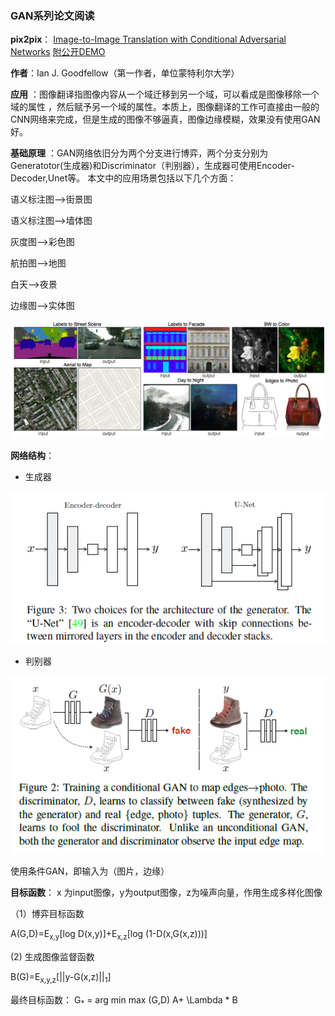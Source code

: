 ### **GAN系列论文阅读**
**pix2pix**： [Image-to-Image Translation with Conditional Adversarial Networks](https://arxiv.org/pdf/1611.07004v1.pdf)
 [附公开DEMO](https://affinelayer.com/pixsrv/)

**作者**：Ian J. Goodfellow（第一作者，单位蒙特利尔大学）

**应用** ：图像翻译指图像内容从一个域迁移到另一个域，可以看成是图像移除一个域的属性 ，然后赋予另一个域的属性。本质上，图像翻译的工作可直接由一般的CNN网络来完成，但是生成的图像不够逼真，图像边缘模糊，效果没有使用GAN好。

**基础原理** ：GAN网络依旧分为两个分支进行博弈，两个分支分别为Generatotor(生成器)和Discriminator（判别器），生成器可使用Encoder-Decoder,Unet等。
 本文中的应用场景包括以下几个方面：
 
 语义标注图-->街景图
 
 语义标注图-->墙体图 

 灰度图-->彩色图
  
 航拍图-->地图
 
 白天-->夜景
  
 边缘图-->实体图
 
 ![pix2pix](./pic/1.png)

**网络结构**：
 - 生成器
 
 ![生成器](./pic/2.png)
 
 - 判别器
 
  ![判别器](./pic/3.png)
  
 使用条件GAN，即输入为（图片，边缘）
 
**目标函数**：
x 为input图像，y为output图像，z为噪声向量，作用生成多样化图像
  
  （1）博弈目标函数
  
   A(G,D)=E<sub>x,y</sub>[log D(x,y)]+E<sub>x,z</sub>[log (1-D(x,G(x,z)))]
   
   (2) 生成图像监督函数
   
   B(G)=E<sub>x,y,z</sub>[||y-G(x,z)||<sub>1</sub>]
   
   最终目标函数：
   G<sub>*</sub> = arg min max (G,D) A+ \Lambda * B
